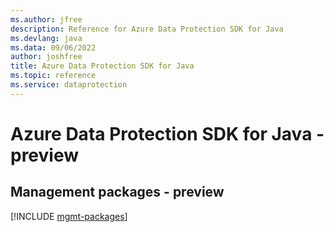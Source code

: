 ```yaml
---
ms.author: jfree
description: Reference for Azure Data Protection SDK for Java
ms.devlang: java
ms.data: 09/06/2022
author: joshfree
title: Azure Data Protection SDK for Java
ms.topic: reference
ms.service: dataprotection
---
```

# Azure Data Protection SDK for Java - preview

## Management packages - preview
[!INCLUDE [mgmt-packages](data-protection-mgmt-index.md)]